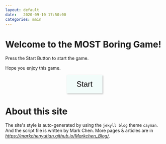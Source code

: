 ```yaml
---
layout: default
date:   2020-09-10 17:50:00
categories: main
---
```

<style>
    button{
        transition: 0.2s;
        background-color: #F2FCFA;
        border:none;
        padding: 15px 32px;
        box-shadow: 2px 2px 4px #bbbbbb;
        font-size: 24px;
    }
    button:hover{
        transition: 0.2s;
        background-color: #DDF6F3;
        padding: 15px 32px;
        border:none;
        box-shadow: 1px 1px 2px #bbbbbb;
        font-size: 24px;
    }
</style>
 
# Welcome to the MOST Boring Game!

Press the Start Button to start the game.

Hope you enjoy this game.
<center>
<button onclick='
    alert("Welcome to this site");
    if (confirm("Do you want to play a game?")){
        let name = prompt("Name: ", "Nobody");
        alert("Hello "+name+", welcome to the MOST BORING GAME");
        alert("Please wait for 10 sec now ...");
        alert("The game is end, thank you for playing the MOST BORING GAME");
    }
    else{
        alert("Bye");
    }'>
    Start
</button>
</center>

# About this site

The site's style is auto-generated by using the `jekyll blog` theme `cayman`. And the script file is written by Mark Chen. More pages & articles are in *https://markchenyutian.github.io/Markchen_Blog/*.
